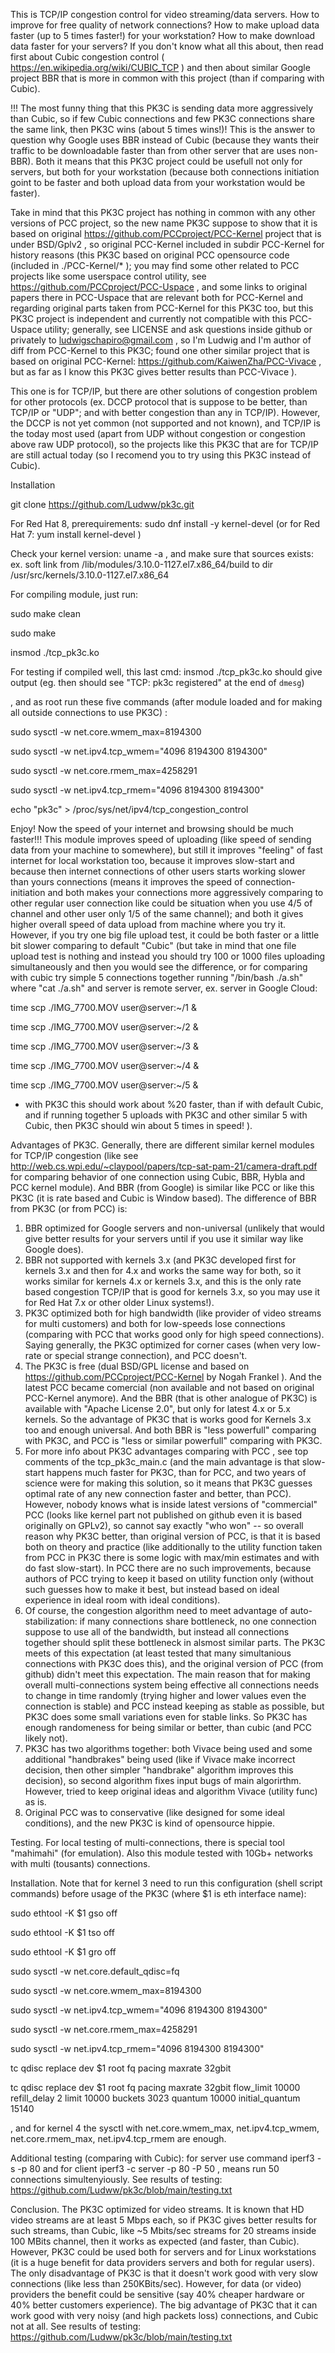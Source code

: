 This is TCP/IP congestion control for video streaming/data servers.
How to improve for free quality of network connections?
How to make upload data faster (up to 5 times faster!) for your workstation?
How to make download data faster for your servers?
If you don't know what all this about, then read first about Cubic congestion control ( https://en.wikipedia.org/wiki/CUBIC_TCP ) and then about similar Google project BBR that is more in common with this project (than if comparing with Cubic).

!!! The most funny thing that this PK3C is sending data more aggressively than Cubic, so if few Cubic connections and few PK3C connections
share the same link, then PK3C wins (about 5 times wins!)!
This is the answer to question why Google uses BBR instead of Cubic (because they wants their traffic to be downloadable faster than from other server that are uses non-BBR).
Both it means that this PK3C project could be usefull not only for servers, but both for your workstation (because both connections initiation goint to be faster and both upload data from your workstation would be faster).

Take in mind that this PK3C project has nothing in common with any other versions of PCC project, so the new name PK3C suppose to show that
it is based on original https://github.com/PCCproject/PCC-Kernel project that is under BSD/Gplv2 , so original PCC-Kernel included in subdir PCC-Kernel for history reasons
(this PK3C based on original PCC opensource code (included in ./PCC-Kernel/* );
you may find some other related to PCC projects like some userspace control utility, see https://github.com/PCCproject/PCC-Uspace , and some links to original
papers there in PCC-Uspace that are relevant both for PCC-Kernel and regarding original parts taken from PCC-Kernel for this PK3C too,
but this PK3C project is independent and currently not compatible with this PCC-Uspace utility; generally, see LICENSE and ask questions inside github or privately
to ludwigschapiro@gmail.com , so I'm Ludwig and I'm author of diff from PCC-Kernel to
this PK3C;
found one other similar project that is based on original PCC-Kernel: https://github.com/KaiwenZha/PCC-Vivace
, but as far as I know this PK3C gives better results than PCC-Vivace ).

This one is for TCP/IP, but there are other solutions of congestion problem for other protocols (ex. DCCP protocol that is suppose to be better, than TCP/IP or "UDP";
and with better congestion than any in TCP/IP). However, the DCCP is not yet common (not supported and not known), and TCP/IP is the today most used (apart from UDP without congestion or congestion above raw UDP protocol),
so the projects like this PK3C that are for TCP/IP are still actual today (so I recomend you to try using this PK3C instead of Cubic).



Installation

git clone https://github.com/Ludww/pk3c.git

For Red Hat 8, prerequirements:
sudo dnf install -y kernel-devel
(or for Red Hat 7:
yum install kernel-devel
)

Check your kernel version:
uname -a
, and make sure that sources exists:
ex. soft link from /lib/modules/3.10.0-1127.el7.x86_64/build
to dir /usr/src/kernels/3.10.0-1127.el7.x86_64

For compiling module, just run:

sudo make clean

sudo make

insmod ./tcp_pk3c.ko

For testing if compiled well, this last cmd:
insmod ./tcp_pk3c.ko
should give output (eg. then should see "TCP: pk3c registered" at the end of `dmesg`)

, and as root run these five commands (after module loaded and for making all outside connections to use PK3C) :


sudo sysctl -w net.core.wmem_max=8194300

sudo sysctl -w net.ipv4.tcp_wmem="4096 8194300 8194300"

sudo sysctl -w net.core.rmem_max=4258291

sudo sysctl -w net.ipv4.tcp_rmem="4096 8194300 8194300"

echo "pk3c" > /proc/sys/net/ipv4/tcp_congestion_control


Enjoy!
Now the speed of your internet and browsing should be much faster!!!
This module improves speed of uploading (like speed of sending data from your machine to somewhere), but still it improves "feeling" of fast internet for local workstation too, because it improves slow-start and because then internet connections of other users starts working slower than yours connections (means it improves the speed of connection-initiation and both makes your connections more aggressively comparing to other regular user connection like could be situation when you use 4/5 of channel and other user only 1/5 of the same channel);
and both it gives higher overall speed of data upload from machine where you try it.
However, if you try one big file upload test, it could be both faster or a little bit slower comparing to default "Cubic"
(but take in mind that one file upload test is nothing and instead you should try 100 or 1000 files uploading simultaneously and then you would see the difference,
or for comparing with cubic try simple 5 connections together running "/bin/bash ./a.sh" where "cat ./a.sh" and server is remote server, ex. server in Google Cloud:

time scp ./IMG_7700.MOV user@server:~/1 &

time scp ./IMG_7700.MOV user@server:~/2 &

time scp ./IMG_7700.MOV user@server:~/3 &

time scp ./IMG_7700.MOV user@server:~/4 &

time scp ./IMG_7700.MOV user@server:~/5 &

- with PK3C this should work about %20 faster, than if with default Cubic,
and if running together 5 uploads with PK3C and other similar 5 with Cubic, then PK3C should win about 5 times in speed!
).


Advantages of PK3C.
Generally, there are different similar kernel modules for TCP/IP congestion (like see http://web.cs.wpi.edu/~claypool/papers/tcp-sat-pam-21/camera-draft.pdf
for comparing behavior of one connection using Cubic, BBR, Hybla and PCC kernel module).
And BBR (from Google) is similar like PCC or like this PK3C (it is rate based and Cubic is Window based).
The difference of BBR from PK3C (or from PCC) is:
1. BBR optimized for Google servers and non-universal (unlikely that would give better results for your servers until if you use it similar way like Google does).
2. BBR not supported with kernels 3.x (and PK3C developed first for kernels 3.x and then for 4.x and works the same way for both, so it works similar for kernels 4.x or kernels 3.x, and this is the only rate based congestion TCP/IP that is good for kernels 3.x,
so you may use it for Red Hat 7.x or other older Linux systems!).
3. PK3C optimized both for high bandwidth (like provider of video streams for multi customers) and both for low-speeds lose connections (comparing with PCC that works good only for high speed connections). Saying generally, the PK3C optimized for corner cases
(when very low-rate or special strange connection), and PCC doesn't.
4. The PK3C is free (dual BSD/GPL license and based on https://github.com/PCCproject/PCC-Kernel by Nogah Frankel ). And the latest PCC became comercial (non available and not based on original PCC-Kernel anymore). And the BBR (that is other analogue of PK3C) is available with "Apache License 2.0", but only for latest 4.x or 5.x kernels. So the advantage of PK3C that is works good for Kernels 3.x too and enough universal. And both BBR is "less powerfull" comparing with PK3C, and PCC is "less or similar powerfull" comparing with PK3C.
5. For more info about PK3C advantages comparing with PCC , see top comments of the tcp_pk3c_main.c (and the main advantage is that slow-start happens much faster for PK3C, than for PCC, and two years of science were for making this solution,
so it means that PK3C guesses optimal rate of any new connection faster and better, than PCC). However, nobody knows what is inside latest versions of "commercial" PCC
(looks like kernel part not published on github even it is based originally on GPLv2),
so cannot say exactly "who won"
-- so overall reason why PK3C better, than original version of PCC, is that it is based both on theory and practice (like additionally to the utility function taken from PCC
in PK3C there is some logic with max/min estimates and with do fast slow-start). In PCC there are no such improvements, because authors of PCC trying to keep
it based on utility function only (without such guesses how to make it best,
but instead based on ideal experience in ideal room with ideal conditions).
6. Of course, the congestion algorithm need to meet advantage of auto-stabilization: if many connections share bottleneck, no one connection suppose to use all of the bandwidth,
but instead all connections together should split these bottleneck in alsmost similar parts. The PK3C meets of this expectation (at least tested that many simultanious connections
with PK3C does this), and the original version of PCC (from github) didn't meet this expectation. The main reason that for making overall multi-connections system being effective
all connections needs to change in time randomly (trying higher and lower values even the connection is stable) and PCC instead keeping as stable as possible, but PK3C does some small variations even for stable links. So PK3C has enough randomeness for being similar or better, than cubic (and PCC likely not).
7. PK3C has two algorithms together: both Vivace being used and some additional "handbrakes" being used (like if Vivace make incorrect decision, then other simpler "handbrake" algorithm improves this decision), so second algorithm fixes input bugs of main algorirthm. However, tried to keep original ideas and algorithm Vivace (utility func) as is.
8. Original PCC was to conservative (like designed for some ideal conditions), and the new PK3C is kind of opensource hippie.


Testing.
For local testing of multi-connections, there is special tool "mahimahi" (for emulation).
Also this module tested with 10Gb+ networks with multi (tousants) connections.




Installation.
Note that for kernel 3 need to run this configuration (shell script commands) before usage of the PK3C (where $1 is eth interface name):

sudo ethtool -K $1 gso off

sudo ethtool -K $1 tso off

sudo ethtool -K $1 gro off

sudo sysctl -w net.core.default_qdisc=fq

sudo sysctl -w net.core.wmem_max=8194300

sudo sysctl -w net.ipv4.tcp_wmem="4096 8194300 8194300"

sudo sysctl -w net.core.rmem_max=4258291

sudo sysctl -w net.ipv4.tcp_rmem="4096 8194300 8194300"

tc qdisc replace dev $1 root fq pacing maxrate 32gbit

tc qdisc replace dev $1 root fq pacing maxrate 32gbit flow_limit 10000 refill_delay 2 limit 10000 buckets 3023 quantum 10000 initial_quantum 15140


, and for kernel 4 the sysctl with net.core.wmem_max, net.ipv4.tcp_wmem, net.core.rmem_max, net.ipv4.tcp_rmem are enough.






Additional testing (comparing with Cubic):
for server use command
iperf3 -s -p 80
and for client
iperf3 -c server -p 80 -P 50
, means run 50 connections simultenyiously.
See results of testing: https://github.com/Ludww/pk3c/blob/main/testing.txt




Conclusion.
The PK3C optimized for video streams. It is known that HD video streams are at least 5 Mbps each, so if PK3C gives better results for such streams, than Cubic, like ~5 Mbits/sec streams for 20 streams inside 100 MBits channel, then it works as expected (and faster, than Cubic).
However, PK3C could be used both for servers and for Linux workstations (it is a huge benefit for data providers servers and both for regular users).
The only disadvantage of PK3C is that it doesn't work good with very slow connections (like less than 250KBits/sec).
However, for data (or video) providers the benefit could be sensitive (say 40% cheaper hardware or 40% better customers experience).
The big advantage of PK3C that it can work good with very noisy (and high packets loss) connections, and Cubic not at all.
See results of testing: https://github.com/Ludww/pk3c/blob/main/testing.txt
